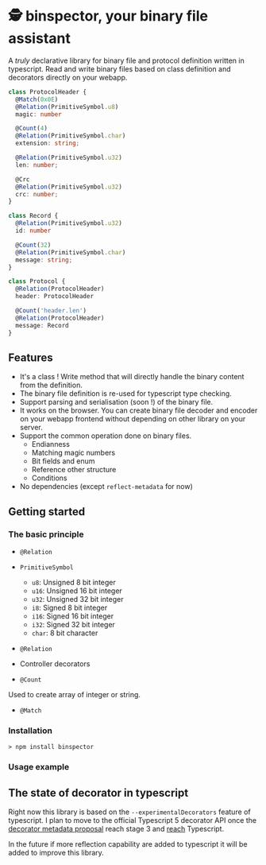 # 🕵️ binspector, your binary file assistant

A _truly_ declarative library for binary file and protocol definition
written in typescript. Read and write binary files based on class
definition and decorators directly on your webapp.

```typescript
class ProtocolHeader {
  @Match(0x0E)
  @Relation(PrimitiveSymbol.u8)
  magic: number

  @Count(4)
  @Relation(PrimitiveSymbol.char)
  extension: string;

  @Relation(PrimitiveSymbol.u32)
  len: number;

  @Crc
  @Relation(PrimitiveSymbol.u32)
  crc: number;
}

class Record {
  @Relation(PrimitiveSymbol.u32)
  id: number

  @Count(32)
  @Relation(PrimitiveSymbol.char)
  message: string;
}

class Protocol {
  @Relation(ProtocolHeader)
  header: ProtocolHeader

  @Count('header.len')
  @Relation(ProtocolHeader)
  message: Record
}
```

## Features

* It's a class ! Write method that will directly handle the binary
  content from the definition.
* The binary file definition is re-used for typescript type checking.
* Support parsing and serialisation (soon !) of the binary file.
* It works on the browser. You can create binary file decoder and encoder on
  your webapp frontend without depending on other library on your server.
* Support the common operation done on binary files.
  * Endianness
  * Matching magic numbers
  * Bit fields and enum
  * Reference other structure
  * Conditions
* No dependencies (except `reflect-metadata` for now)

## Getting started

### The basic principle

* `@Relation`

* `PrimitiveSymbol`

  * `u8`: Unsigned 8 bit integer
  * `u16`: Unsigned 16 bit integer
  * `u32`: Unsigned 32 bit integer
  * `i8`: Signed 8 bit integer
  * `i16`: Signed 16 bit integer
  * `i32`: Signed 32 bit integer
  * `char`: 8 bit character

* `@Relation`

- Controller decorators

* `@Count`

Used to create array of integer or string.

* `@Match`

### Installation

```
> npm install binspector
```

### Usage example

## The state of decorator in typescript

Right now this library is based on the `--experimentalDecorators` feature of
typescript.
I plan to move to the official Typescript 5 decorator API once the [decorator metadata proposal](https://github.com/tc39/proposal-decorator-metadata)
reach stage 3 and [reach](https://github.com/microsoft/TypeScript/issues/53461) Typescript.

In the future if more reflection capability are added to typescript it will be
added to improve this library.
